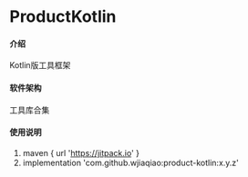 # ProductKotlin

#### 介绍
Kotlin版工具框架

#### 软件架构
工具库合集

#### 使用说明

1.  maven { url 'https://jitpack.io' }
2.  implementation 'com.github.wjiaqiao:product-kotlin:x.y.z'
